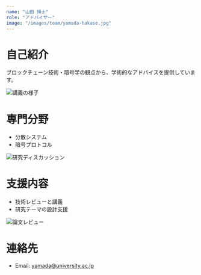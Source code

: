 ```yaml
---
name: "山田 博士"
role: "アドバイザー"
image: "/images/team/yamada-hakase.jpg"
---
```


# 自己紹介

ブロックチェーン技術・暗号学の観点から、学術的なアドバイスを提供しています。

![講義の様子](https://picsum.photos/seed/member-yamada-lecture/1200/700)

# 専門分野

- 分散システム
- 暗号プロトコル

![研究ディスカッション](https://picsum.photos/seed/member-yamada-research/1200/700)

# 支援内容

- 技術レビューと講義
- 研究テーマの設計支援

![論文レビュー](https://picsum.photos/seed/member-yamada-review/1200/700)

# 連絡先

- Email: yamada@university.ac.jp
